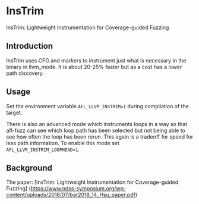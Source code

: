 # InsTrim

InsTrim: Lightweight Instrumentation for Coverage-guided Fuzzing

## Introduction

InsTrim uses CFG and markers to instrument just what is necessary in the
binary in llvm_mode. It is about 20-25% faster but as a cost has a lower
path discovery.

## Usage

Set the environment variable `AFL_LLVM_INSTRIM=1` during compilation of
the target.

There is also an advanced mode which instruments loops in a way so that
afl-fuzz can see which loop path has been selected but not being able to
see how often the loop has been rerun.
This again is a tradeoff for speed for less path information.
To enable this mode set `AFL_LLVM_INSTRIM_LOOPHEAD=1`.

## Background

The paper: [InsTrim: Lightweight Instrumentation for Coverage-guided Fuzzing]
(https://www.ndss-symposium.org/wp-content/uploads/2018/07/bar2018_14_Hsu_paper.pdf)
